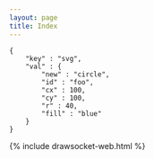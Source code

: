 ```yaml
---
layout: page
title: Index
---
```


```
{
    "key" : "svg",
    "val" : {
        "new" : "circle",
        "id" : "foo",
        "cx" : 100,
        "cy" : 100,
        "r" : 40,
        "fill" : "blue"
    }
}
```

{% include drawsocket-web.html %}

<style>
    .highlight pre:hover {
        background-color: pink !important;
    }

    code {
         background-color: inherit;
    }

    .drawsocket-web {
        height: 400px;
    }
</style>


<script>
    const snippet_code_block = document.querySelector(".highlight");
   
    const snippet_code = snippet_code_block.querySelector("code");

    const snippet = JSON.parse(snippet_code.innerHTML);

    snippet_code_block.addEventListener("click", ()=> {
        console.log("clicked and sending:", snippet);
        drawsocket.input(snippet);
    });

</script>